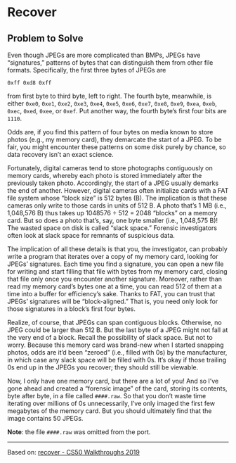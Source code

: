 # Recover

## Problem to Solve

Even though JPEGs are more complicated than BMPs, JPEGs have “signatures,” patterns of bytes that can distinguish them from other file formats. Specifically, the first three bytes of JPEGs are
```
0xff 0xd8 0xff
```
from first byte to third byte, left to right. The fourth byte, meanwhile, is either ```0xe0```, ```0xe1```, ```0xe2```, ```0xe3```, ```0xe4```, ```0xe5```, ```0xe6```, ```0xe7```, ```0xe8```, ```0xe9```, ```0xea```, ```0xeb```, ```0xec```, ```0xed```, ```0xee```, or ```0xef```. Put another way, the fourth byte’s first four bits are ```1110```.

Odds are, if you find this pattern of four bytes on media known to store photos (e.g., my memory card), they demarcate the start of a JPEG. To be fair, you might encounter these patterns on some disk purely by chance, so data recovery isn’t an exact science.

Fortunately, digital cameras tend to store photographs contiguously on memory cards, whereby each photo is stored immediately after the previously taken photo. Accordingly, the start of a JPEG usually demarks the end of another. However, digital cameras often initialize cards with a FAT file system whose “block size” is 512 bytes (B). The implication is that these cameras only write to those cards in units of 512 B. A photo that’s 1 MB (i.e., 1,048,576 B) thus takes up 1048576 ÷ 512 = 2048 “blocks” on a memory card. But so does a photo that’s, say, one byte smaller (i.e., 1,048,575 B)! The wasted space on disk is called “slack space.” Forensic investigators often look at slack space for remnants of suspicious data.

The implication of all these details is that you, the investigator, can probably write a program that iterates over a copy of my memory card, looking for JPEGs’ signatures. Each time you find a signature, you can open a new file for writing and start filling that file with bytes from my memory card, closing that file only once you encounter another signature. Moreover, rather than read my memory card’s bytes one at a time, you can read 512 of them at a time into a buffer for efficiency’s sake. Thanks to FAT, you can trust that JPEGs’ signatures will be “block-aligned.” That is, you need only look for those signatures in a block’s first four bytes.

Realize, of course, that JPEGs can span contiguous blocks. Otherwise, no JPEG could be larger than 512 B. But the last byte of a JPEG might not fall at the very end of a block. Recall the possibility of slack space. But not to worry. Because this memory card was brand-new when I started snapping photos, odds are it’d been “zeroed” (i.e., filled with 0s) by the manufacturer, in which case any slack space will be filled with 0s. It’s okay if those trailing 0s end up in the JPEGs you recover; they should still be viewable.

Now, I only have one memory card, but there are a lot of you! And so I’ve gone ahead and created a “forensic image” of the card, storing its contents, byte after byte, in a file called ```####.raw```. So that you don’t waste time iterating over millions of 0s unnecessarily, I’ve only imaged the first few megabytes of the memory card. But you should ultimately find that the image contains 50 JPEGs.

__Note__: the file ```####.raw``` was omitted from the port.

---
Based on: [recover - CS50 Walkthroughs 2019](https://www.youtube.com/watch?v=ooL0r_8N9ms "https://www.youtube.com/watch?v=ooL0r_8N9ms")
